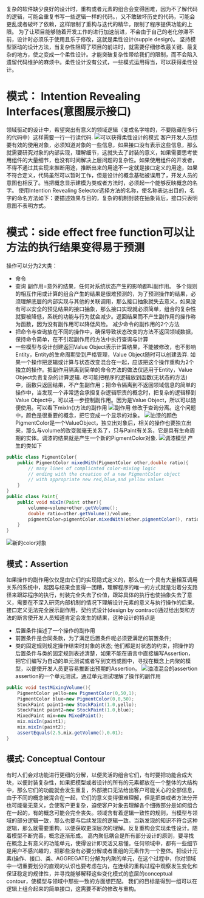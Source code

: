 复杂的软件缺少良好的设计时，重构或者元素的组合会变得困难，因为不了解代码的逻辑，可能会重复书写一些逻辑一样的代码。，又不敢破坏历史的代码，可能会更乱或者破坏了依赖，这样限制了重构与迭代的精华，限制了程序提供功能的上限。
为了让项目能够随着开发工作的进行加速前进，不会由于自己的老化停滞不前，设计时必须乐于使用且乐于修改，这就是柔性设计(supple design)。
坚持模型驱动的设计方法，当复杂性阻碍了项目的前进时，就需要仔细修改最关键、最复杂的地方，使之变成一个柔性设计。才能突破复杂性带给我们的限制，而不会陷入遗留代码维护的麻烦中。柔性设计没有公式，一些模式运用得当，可以获得柔性设计。
# 模式： Intention Revealing Interfaces(意图展示接口)
领域驱动的设计中，希望突出有意义的领域逻辑（变成名字啥的，不要隐藏在多行的代码中）这样需要一行一行读代码.
![可以获得柔性设计的模式](10/supple-pattern.png)
客户开发人员想要有效的使用对象，必须知道对象的一些信息，如果接口没有表示这些信息，那么就需要研究对象的内部实现，理解细节，这就失去了封装的意义，如果需要思考使用组件的大量细节，也没有时间解决上层问题的复杂性。如果使用组件的开发者，不得不通过其实现来推断用途，推断出来的用途不一定就是接口定义的用途，如果不符合定义，代码虽然可以暂时工作，但是设计的概念基础被误用了，开发人员的意图也相反了。当把概念显示建模为类或者方法时，必须起一个能够反映概念的名字。
使用Intention Revealing Selector选择方法的名称，使名称表达出目的，名字的命名方法如下：要描述效果与目的，复杂的机制封装在抽象背后，接口只表明意图不表明方式。
# 模式：side effect free function可以让方法的执行结果变得易于预测
操作可以分为2大类：
- 命令
- 查询
副作用=意外的结果，任何对系统状态产生的影响都叫副作用。
多个规则的相互作用或计算的组合产生的结果是很难预测的，为了预测操作的结果，必须理解底层的内部实现与其他的关联调用，那么接口抽象就失去意义，如果没有可以安全的预见结果的接口抽象，那么接口实现就必须简单，组合的复杂性就要被降低，系统的功能与行为就会减少。返回结果而不产生副作用的操作称为函数，因为没有副作用可以降低风险。
减少命令的副作用的2个方法
- 把命令与查询放在不同的操作中，确保导致状态改变的方法不返回领域数据，保持命令简单，在不引起副作用的方法中执行查询与计算
- 一些模型与设计创建返回Value Object表示计算结果，不能被修改，也不影响Entity，Entity的生命周期受到严格管理，Value Object随时可以创建丢弃.
如果一个操作把逻辑或计算与状态改变混合在一起，应该把这个操作重构为2个独立的操作。把副作用隔离到简单的命令方法的做法仅适用于Entity，Value Object负责复杂的计算逻辑.
尽可能把程序的逻辑放到函数(无状态的方法)中，函数只返回结果，不产生副作用；把命令隔离到不返回领域信息的简单的操作中，当发现一个非常适合承担复杂逻辑职责的概念时，把复杂的逻辑移到Value Object中，可以进一步控制副作用。因为是Value Object，所以可以随便使用。可以看下mixIn()方法的副作用
![副作用](10/side-effect.png)
修改于查询分离。这个问题中，颜色是很重要的概念，把它变成一个显示的对象。
![油漆的颜色](10/pigment-color.png)
PigmentColor是一个ValueObject，独立出对象后，相关的操作也要独立出来，那么与volume的改变就毫无关系了，只与Paint有关系，它是具有生命周期的实体。调漆的结果就是产生一个新的PigmentColor对象.
![调漆模型](10/pigment-color2.png)
产生的类如下
```java
public class PigmentColor{
    public PigmentColor mixedWith(PigmentColor other,double ratio){
        // many lines of complicated color-mixing logic
        // ending with the creation of a new PigmentColor object
        // with appropriate new red,blue,and yellow values
    }
}
public class Paint{
    public void mixIn(Paint other){
        volumme=volume+other.getVolume();
        double ratio=other.getVolume()/volume;
        pigmentColor=pigmentColor.mixedWith(other.pigmentColor(), ratio);
    }
}
```
![新的color对象](10/new-pigmentcolor.png)
## 模式：Assertion
如果操作的副作用仅仅是由它们的实现隐式定义的，那么在一个具有大量相互调用关系的系统中，起因与结果会变得一团糟，理解程序的唯一的方式就是沿着分支路径来跟踪程序的执行，封装完全失去了价值，跟踪具体的执行也使抽象失去了意义，需要在不深入研究内部机制的情况下理解设计元素的意义与执行操作的后果。接口定义无法完全展示副作用，契约式设计(design by contract)通过给出类和方法的断言使开发人员知道肯定会发生的结果，这种设计的特点是
- 后置条件描述了一个操作的副作用
- 前置条件是合同条款，为了满足后置条件呢必须要满足的前置条件;
- 类的固定规则规定操作结束时对象的状态;
他们都是对状态的约束，把操作的后置条件与类的固定规则表述清楚，如果不能在语言中直接编写Assertion，把它们编写为自动的单元测试或者写到文档或图中，寻找在概念上内聚的模型，以便使开发人员更容易推断出预期的Assertion。
![油漆混合的assertion](10/assertion.png)
assertion的一个单元测试，通过单元测试理解了操作的副作用
```java
public void testMixingVolume(){
    PigmentColor yello=new PigmentColor(0,50,1);
    PigmentColor blue=new PigmentColor(0,0,50);
    StockPaint paint1=new StockPaint(1.0,yello);
    StockPaint paint2=new StockPaint(1.0,blue);
    MixedPaint mix=new MixedPaint();
    mix.mixIn(paint1);
    mix.mixIn(paint2);
    assertEquals(2.5,mix.getVolume(),0.01);
}
```
## 模式: Conceptual Contour
有时人们会对功能进行更细的分解，以便灵活的组合它们，有时要把功能合成大块，以便封装复杂性，如果把模型或者设计的所有的元素都放在一个整体的大结构中，那么它们的功能就会发生重复，外部接口无法给出客户可能关心的全部信息，由于不同的概念被混合在一起，它们的意义变得很难理解，但是把类或者方法分开也可能毫无意义，会使客户更复杂，迫使客户对象去理解各个细微部分是如何组合在一起的，有的概念可能会完全丧失。领域含有着逻辑一致性的规则，当模型与领域的部分逻辑一致，那么也要与后续发现的逻辑一致。当新发现的知识不符合这种逻辑，那么就需要重构，以便获取更深层次的理解。反复重构会实现柔性设计。随着模型不断完善，概念逐渐形成。
高内聚低耦合是所有部分设计的原则，要寻找在概念上有意义的功能单元，使得设计即灵活又易懂。任何领域中，都有一些细节是用户不感兴趣的，把那些没有必要分解或者重组的元素作为一个整体。把设计元素(操作、接口、类、AGGREGATE)分解为内聚的单元，在这个过程中，你对领域中一切重要划分的直观的认识也要考虑在内，在连续的重构过程中观察发生变化和保证稳定的规律性，并寻找能够解释这些变化模式的底层的conceptual contour，使模型与领域中那些一致的方面想匹配。
我们的目标是得到一组可以在逻辑上组合起来的简单接口，这需要不断的修改与重构。
